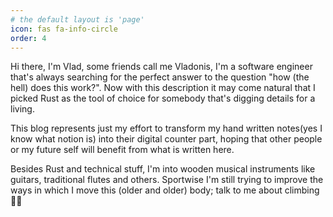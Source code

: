```yaml
---
# the default layout is 'page'
icon: fas fa-info-circle
order: 4
---
```


Hi there,
I'm Vlad, some friends call me Vladonis, I'm a software engineer that's always searching for the perfect answer to
the question "how (the hell) does this work?". Now with this description it may come natural that I picked Rust as 
the tool of choice for somebody that's digging details for a living. 

This blog represents just my effort to transform my hand written notes(yes I know what notion is) into their digital 
counter part, hoping that other people or my future self will benefit from what is written here.

Besides Rust and technical stuff, I'm into wooden musical instruments like guitars, traditional flutes and others. Sportwise 
I'm still trying to improve the ways in which I move this (older and older) body; talk to me about climbing 🧗‍♀️
